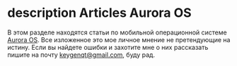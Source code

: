 <style>
    .md-main:before {
        content: "\e873";
        font-size: 430px;
        right: -3px;
        bottom: 37px;
    }
</style>

# <span class="material-symbols-outlined">description</span> Articles **Aurora OS**

В этом разделе находятся статьи по мобильной операционной системе [Aurora OS](https://auroraos.ru/).
Все изложенное это мое личное мнение не претендующие на истину.
Если вы найдете ошибки и захотите мне о них рассказать пишите на почту [keygenqt@gmail.com](mailto:keygenqt@gmail.com), буду рад.